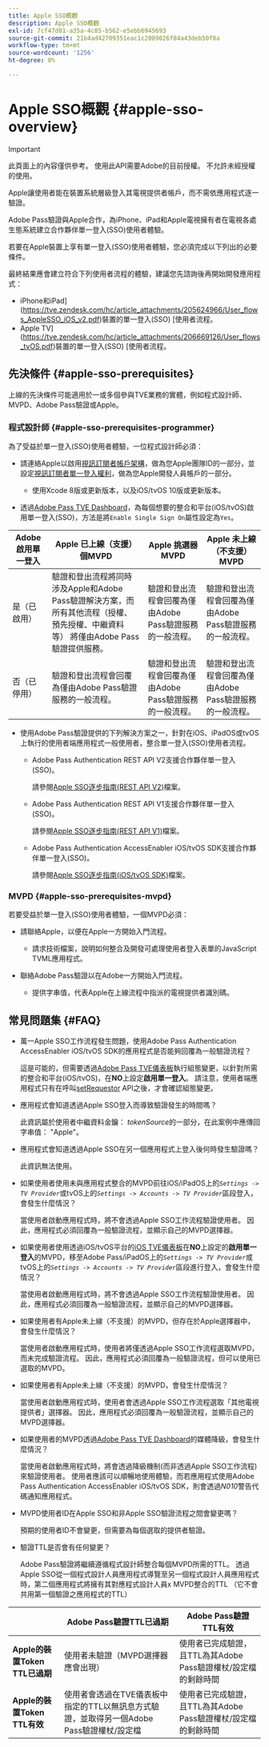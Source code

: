 ```yaml
---
title: Apple SSO概觀
description: Apple SSO概觀
exl-id: 7cf47d01-a35a-4c85-b562-e5ebb6945693
source-git-commit: 21b4ad42709351eac1c2089026f84a43deb50f8a
workflow-type: tm+mt
source-wordcount: '1256'
ht-degree: 0%

---
```


# Apple SSO概觀 {#apple-sso-overview}

>[!IMPORTANT]
>
>此頁面上的內容僅供參考。 使用此API需要Adobe的目前授權。 不允許未經授權的使用。

Apple讓使用者能在裝置系統層級登入其電視提供者帳戶，而不需依應用程式逐一驗證。

Adobe Pass驗證與Apple合作，為iPhone、iPad和Apple電視擁有者在電視各處生態系統建立合作夥伴單一登入(SSO)使用者體驗。

若要在Apple裝置上享有單一登入(SSO)使用者體驗，您必須完成以下列出的必要條件。

最終結果應會建立符合下列使用者流程的體驗，建議您先諮詢後再開始開發應用程式：

* iPhone和iPad](https://tve.zendesk.com/hc/article_attachments/205624966/User_flows_AppleSSO_iOS_v2.pdf)裝置的單一登入(SSO) [使用者流程。
* Apple TV](https://tve.zendesk.com/hc/article_attachments/206669126/User_flows_tvOS.pdf)裝置的單一登入(SSO) [使用者流程。

## 先決條件 {#apple-sso-prerequisites}

上線的先決條件可能適用於一或多個參與TVE業務的實體，例如程式設計師、MVPD、Adobe Pass驗證或Apple。

### 程式設計師 {#apple-sso-prerequisites-programmer}

為了受益於單一登入(SSO)使用者體驗，一位程式設計師必須：

* 請連絡Apple以啟用[視訊訂閱者帳戶架構](https://developer.apple.com/documentation/videosubscriberaccount)，做為您Apple團隊ID的一部分，並設定[視訊訂閱者單一登入權利](https://developer.apple.com/documentation/bundleresources/entitlements/com_apple_developer_video-subscriber-single-sign-on)，做為您Apple開發人員帳戶的一部分。

   * 使用Xcode 8版或更新版本，以及iOS/tvOS 10版或更新版本。

* 透過[Adobe Pass TVE Dashboard](https://experience.adobe.com/#/pass/authentication)，為每個想要的整合和平台(iOS/tvOS)啟用單一登入(SSO)，方法是將`Enable Single Sign On`屬性設定為`Yes`。

| Adobe啟用單一登入 | Apple **已上線（支援）**&#x200B;個MVPD | Apple **挑選器** MVPD | Apple **未上線（不支援）** MVPD |
|-----------------------------|------------------------------------------------------------------------------------------------------------------------------------------------------------------------------------------------------------------------------------|----------------------------------------------------------------------------------------------------------------------|----------------------------------------------------------------------------------------------------------------------|
| 是（已啟用） | 驗證和登出流程將同時涉及Apple和Adobe Pass驗證解決方案，而所有其他流程（授權、預先授權、中繼資料等） 將僅由Adobe Pass驗證提供服務。 | 驗證和登出流程會回覆為僅由Adobe Pass驗證服務的一般流程。 | 驗證和登出流程會回覆為僅由Adobe Pass驗證服務的一般流程。 |
| 否（已停用） | 驗證和登出流程會回覆為僅由Adobe Pass驗證服務的一般流程。 | 驗證和登出流程會回覆為僅由Adobe Pass驗證服務的一般流程。 | 驗證和登出流程會回覆為僅由Adobe Pass驗證服務的一般流程。 |

* 使用Adobe Pass驗證提供的下列解決方案之一，針對在iOS、iPadOS或tvOS上執行的使用者端應用程式一般使用者，整合單一登入(SSO)使用者流程。

   * Adobe Pass Authentication REST API V2支援合作夥伴單一登入(SSO)。

     請參閱[Apple SSO逐步指南(REST API V2)](./apple-sso-cookbook-rest-api-v2.md)檔案。

   * Adobe Pass Authentication REST API V1支援合作夥伴單一登入(SSO)。

     請參閱[Apple SSO逐步指南(REST API V1)](./apple-sso-cookbook-rest-api-v1.md)檔案。

   * Adobe Pass Authentication AccessEnabler iOS/tvOS SDK支援合作夥伴單一登入(SSO)。

     請參閱[Apple SSO逐步指南(iOS/tvOS SDK)](./apple-sso-cookbook-iostvos-sdk.md)檔案。

### MVPD {#apple-sso-prerequisites-mvpd}

若要受益於單一登入(SSO)使用者體驗，一個MVPD必須：

* 請聯絡Apple，以便在Apple一方開始入門流程。

   * 請求技術檔案，說明如何整合及開發可處理使用者登入表單的JavaScript TVML應用程式。

* 聯絡Adobe Pass驗證以在Adobe一方開始入門流程。

   * 提供字串值，代表Apple在上線流程中指派的電視提供者識別碼。

## 常見問題集 {#FAQ}

* 萬一Apple SSO工作流程發生問題，使用Adobe Pass Authentication AccessEnabler iOS/tvOS SDK的應用程式是否能夠回覆為一般驗證流程？

  這是可能的，但需要透過[Adobe Pass TVE儀表板](https://experience.adobe.com/#/pass/authentication)執行組態變更，以針對所需的整合和平台(iOS/tvOS)，在&#x200B;**NO**&#x200B;上設定&#x200B;**啟用單一登入**。 請注意，使用者端應用程式只有在呼叫[setRequestor](/help/authentication/iostvos-sdk-api-reference.md#setReqV3) API之後，才會確認組態變更。


* 應用程式會知道透過Apple SSO登入而導致驗證發生的時間嗎？

  此資訊屬於使用者中繼資料金鑰： *tokenSource*&#x200B;的一部分，在此案例中應傳回字串值： &quot;Apple&quot;。


* 應用程式會知道透過Apple SSO在另一個應用程式上登入後何時發生驗證嗎？

  此資訊無法使用。


* 如果使用者使用未與應用程式整合的MVPD前往iOS/iPadOS上的&#x200B;*`Settings -> TV Provider`*&#x200B;或tvOS上的&#x200B;*`Settings -> Accounts -> TV Provider`*&#x200B;區段登入，會發生什麼情況？

  當使用者啟動應用程式時，將不會透過Apple SSO工作流程驗證使用者。 因此，應用程式必須回覆為一般驗證流程，並顯示自己的MVPD選擇器。


* 如果使用者使用透過iOS/tvOS平台的[iOS TVE儀表板](https://experience.adobe.com/#/pass/authentication)在&#x200B;**NO**&#x200B;上設定的&#x200B;**啟用單一登入**&#x200B;的MVPD，移至Adobe Pass/iPadOS上的&#x200B;*`Settings -> TV Provider`*&#x200B;或tvOS上的&#x200B;*`Settings -> Accounts -> TV Provider`*&#x200B;區段進行登入，會發生什麼情況？

  當使用者啟動應用程式時，將不會透過Apple SSO工作流程驗證使用者。 因此，應用程式必須回覆為一般驗證流程，並顯示自己的MVPD選擇器。


* 如果使用者有Apple未上線（不支援）的MVPD，但存在於Apple選擇器中，會發生什麼情況？

  當使用者啟動應用程式時，使用者將僅透過Apple SSO工作流程選取MVPD，而未完成驗證流程。 因此，應用程式必須回覆為一般驗證流程，但可以使用已選取的MVPD。


* 如果使用者有Apple未上線（不支援）的MVPD，會發生什麼情況？

  當使用者啟動應用程式時，使用者會透過Apple SSO工作流程選取「其他電視提供者」選擇器。 因此，應用程式必須回覆為一般驗證流程，並顯示自己的MVPD選擇器。


* 如果使用者的MVPD透過[Adobe Pass TVE Dashboard](https://experience.adobe.com/#/pass/authentication)的媒體降級，會發生什麼情況？

  當使用者啟動應用程式時，將會透過降級機制(而非透過Apple SSO工作流程)來驗證使用者。 使用者應該可以順暢地使用體驗，而若應用程式使用Adobe Pass Authentication AccessEnabler iOS/tvOS SDK，則會透過&#x200B;*N010*&#x200B;警告代碼通知應用程式。


* MVPD使用者ID在Apple SSO和非Apple SSO驗證流程之間會變更嗎？

  預期的使用者ID不會變更，但需要為每個選取的提供者驗證。


* 驗證TTL是否會有任何變更？

  Adobe Pass驗證將繼續遵循程式設計師整合每個MVPD所需的TTL。 透過Apple SSO從一個程式設計人員應用程式導覽至另一個程式設計人員應用程式時，第二個應用程式將擁有其對應程式設計人員x MVPD整合的TTL （它不會共用第一個驗證之應用程式的TTL）

|                                      | Adobe Pass驗證TTL已過期 | Adobe Pass驗證TTL有效 |
|--------------------------------------|------------------------------------------------------------------------------------------------------------------------------------|--------------------------------------------------------------------------------------------------------|
| **Apple的裝置Token TTL已過期** | 使用者未驗證（MVPD選擇器應會出現） | 使用者已完成驗證，且TTL為其Adobe Pass驗證權杖/設定檔的剩餘時間 |
| **Apple的裝置Token TTL有效** | 使用者會透過在TVE儀表板中指定的TTL以無訊息方式驗證，並取得另一個Adobe Pass驗證權杖/設定檔 | 使用者已完成驗證，且TTL為其Adobe Pass驗證權杖/設定檔的剩餘時間 |

